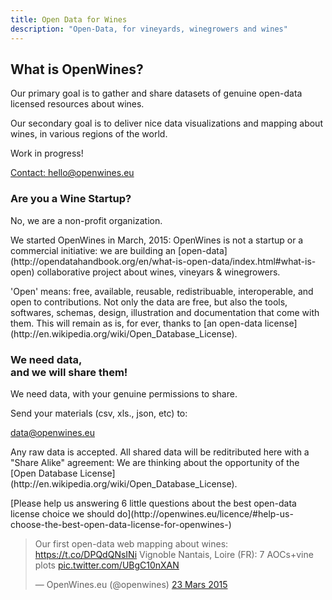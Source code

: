 ```yaml
---
title: Open Data for Wines
description: "Open-Data, for vineyards, winegrowers and wines"
---
```


<div class="row">
    <div class="col-md-offset-2 col-md-8">
        <div class="well text-center">
            <h2>What is OpenWines?</h2>
            <p>Our primary goal is to gather and share datasets of genuine open-data licensed resources about wines.</p>
            <p>Our secondary goal is to deliver nice data visualizations and mapping about wines, in various regions of the world.</p>
            <p class="lead">Work in progress!</p>
            <a href="mailto:hello@openwines.eu" class="btn btn-default">Contact: hello@openwines.eu</a>
        </div>
    </div>
</div>
<div class="home-bottom">
    <div class="row">
        <div class="col-md-6">
            <h3>Are you a Wine Startup?</h3>
            <p class="lead">No, we are a non-profit organization.</p>
            <p>We started OpenWines in March, 2015: OpenWines is not a startup or a commercial initiative: we are building an [open-data](http://opendatahandbook.org/en/what-is-open-data/index.html#what-is-open) collaborative project about wines, vineyars & winegrowers.</p>
            <p>'Open' means: free, available, reusable, redistribuable, interoperable, and open to contributions. Not only the data are free, but also the tools, softwares, schemas, design, illustration and documentation that come with them. This will remain as is, for ever, thanks to [an open-data license](http://en.wikipedia.org/wiki/Open_Database_License).</p>
        </div>
        <div class="col-md-6">
            <h3>We need data,<br>and we will share them!</h3>
            <p>We need data, with your genuine permissions to share.</p>
            <p>Send your materials (csv, xls., json, etc) to:</p>
            <a href="mailto:data@openwines.eu" class="btn btn-default btn-sm">data@openwines.eu</a>
            <p>Any raw data is accepted. All shared data will be reditributed here with a "Share Alike" agreement: We are thinking about the opportunity of the [Open Database License](http://en.wikipedia.org/wiki/Open_Database_License).</p>
            <p>[Please help us answering 6 little questions about the best open-data license choice we should do](http://openwines.eu/licence/#help-us-choose-the-best-open-data-license-for-openwines-)</p>
        </div>
    </div>
</div>

<blockquote class="twitter-tweet" lang="fr"><p>Our first open-data web mapping about wines: &#10;<a href="https://t.co/DPQdQNsINi">https://t.co/DPQdQNsINi</a>&#10;Vignoble Nantais, Loire (FR): 7 AOCs+vine plots <a href="http://t.co/UBgC10nXAN">pic.twitter.com/UBgC10nXAN</a></p>&mdash; OpenWines.eu (@openwines) <a href="https://twitter.com/openwines/status/580138795321937920">23 Mars 2015</a></blockquote>

<script async src="//platform.twitter.com/widgets.js" charset="utf-8"></script>

